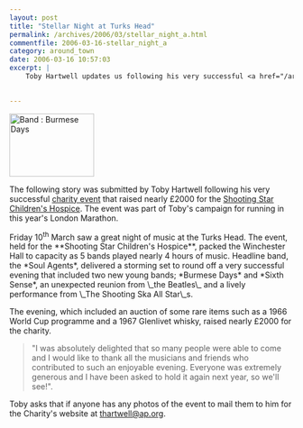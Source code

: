 ```yaml
---
layout: post
title: "Stellar Night at Turks Head"
permalink: /archives/2006/03/stellar_night_a.html
commentfile: 2006-03-16-stellar_night_a
category: around_town
date: 2006-03-16 10:57:03
excerpt: |
    Toby Hartwell updates us following his very successful <a href="/archives/2006/02/a_starstudded_n.html">charity event</a> that raised nearly  &pound;2000 for the <a href="/cgi-bin/directory.cgi?key=200602091019&action=getlisting.">Shooting Star Children's Hospice</a>  The event was part of Toby's campaign for running in this year's London Marathon.
    

---
```


<a href="/assets/images/2006/Burmese-Days-002.jpg"><img src="/assets/images/2006/Burmese-Days-002-thumb.jpg" width="150" height="112" alt="Band : Burmese Days" class="photo right ignore" /></a>

The following story was submitted by Toby Hartwell following his very successful [charity event](/archives/2006/02/a_starstudded_n.html) that raised nearly £2000 for the [Shooting Star Children's Hospice](/cgi-bin/directory.cgi?key=200602091019&action=getlisting). The event was part of Toby's campaign for running in this year's London Marathon.

<div markdown="1" class="box">
Friday 10<sup>th</sup> March saw a great night of music at the Turks Head. The event, held for the **Shooting Star Children's Hospice**, packed the Winchester Hall to capacity as 5 bands played nearly 4 hours of music. Headline band, the *Soul Agents*, delivered a storming set to round off a very successful evening that included two new young bands; *Burmese Days* and *Sixth Sense*, an unexpected reunion from \_the Beatles\_ and a lively performance from \_The Shooting Ska All Star\_s.

The evening, which included an auction of some rare items such as a 1966 World Cup programme and a 1967 Glenlivet whisky, raised nearly £2000 for the charity.

> "I was absolutely delighted that so many people were able to come and I would like to thank all the musicians and friends who contributed to such an enjoyable evening. Everyone was extremely generous and I have been asked to hold it again next year, so we'll see!".

Toby asks that if anyone has any photos of the event to mail them to him for the Charity's website at <thartwell@ap.org>.

</div>
